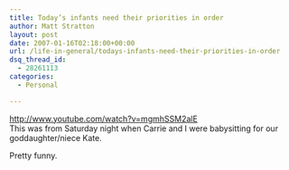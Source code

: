 ```yaml
---
title: Today’s infants need their priorities in order
author: Matt Stratton
layout: post
date: 2007-01-16T02:18:00+00:00
url: /life-in-general/todays-infants-need-their-priorities-in-order
dsq_thread_id:
  - 28261113
categories:
  - Personal

---
```

http://www.youtube.com/watch?v=mgmhSSM2alE  
This was from Saturday night when Carrie and I were babysitting for our goddaughter/niece Kate.

Pretty funny.